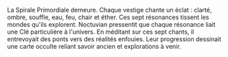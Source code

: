 La Spirale Primordiale demeure.
Chaque vestige chante un éclat :
clarté, ombre, souffle, eau,
feu, chair et éther.
Ces sept résonances tissent
les mondes qu'ils explorent.
Noctuvian pressentit que chaque résonance liait une Clé particulière à l'univers.
En méditant sur ces sept chants, il entrevoyait des ponts vers des réalités enfouies.
Leur progression dessinait une carte occulte reliant savoir ancien et explorations à venir.
